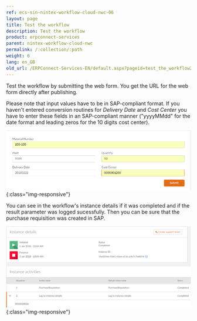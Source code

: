 ```yaml
---
ref: ecs-sin-nintex-workflow-cloud-nwc-06
layout: page
title: Test the workflow
description: Test the workflow
product: erpconnect-services
parent: nintex-workflow-cloud-nwc
permalink: /:collection/:path
weight: 6	
lang: en_GB
old_url: /ERPConnect-Services-EN/default.aspx?pageid=test_the_workflow2
---
```


Test the workflow by submitting the web form. You get the URL for the web form directly after publishing.

Please note that input values have to be in SAP-compliant format. If you haven't entered conversion routines for *Delivery Date* and *Cost Center* you have to enter these fields in an SAP-compliant manner ("yyyyMMdd" for the date format and leading zeros for the 10 digits cost center).

![ecscore-nwc_13](/img/content/ecscore-nwc_13.png){:class="img-responsive"}

You can see in the workflow's instance details if it was completed and if the result parameter was logged sucessfully. Then you can be sure that the purchase requisition was created in SAP. 

![ecscore-nwc_14](/img/content/ecscore-nwc_14.png){:class="img-responsive"}

